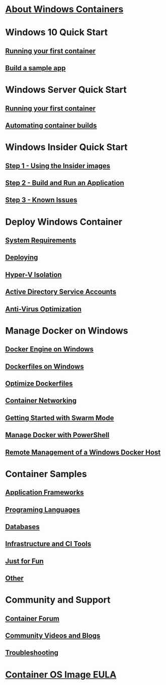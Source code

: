 # [About Windows Containers](about/index.md)

# Windows 10 Quick Start
## [Running your first container](quick-start/quick-start-windows-10.md)
## [Build a sample app](quick-start/building-sample-app.md)

# Windows Server Quick Start
## [Running your first container](quick-start/quick-start-windows-server.md)
## [Automating container builds](quick-start/quick-start-images.md)

# Windows Insider Quick Start
## [Step 1 - Using the Insider images](quick-start/Using-Insider-Container-Images.md)
## [Step 2 - Build and Run an Application](quick-start/Nano-RS3-.NET-Core-and-PS.md)
## [Step 3 - Known Issues](quick-start/Insider-Known-Issues.md)

# Deploy Windows Container
## [System Requirements](deploy-containers/system-requirements.md)
## [Deploying](deploy-containers/deploy-containers-on-server.md)
## [Hyper-V Isolation](manage-containers/hyperv-container.md)
## [Active Directory Service Accounts](manage-containers/manage-serviceaccounts.md)
## [Anti-Virus Optimization](https://msdn.microsoft.com/en-us/windows/hardware/drivers/ifs/anti-virus-optimization-for-windows-containers)

# Manage Docker on Windows
## [Docker Engine on Windows](docker/configure_docker_daemon.md)
## [Dockerfiles on Windows](manage-docker/manage-windows-dockerfile.md)
## [Optimize Dockerfiles](manage-docker/optimize-windows-dockerfile.md)
## [Container Networking](manage-containers/container-networking.md)
## [Getting Started with Swarm Mode](manage-containers/swarm-mode.md)
## [Manage Docker with PowerShell](https://github.com/Microsoft/Docker-PowerShell)
## [Remote Management of a Windows Docker Host](management/manage_remotehost.md)

# Container Samples
## [Application Frameworks](samples.md#Application-Frameworks)
## [Programing Languages](samples.md#Programing-Languages)
## [Databases](samples.md#Databases)
## [Infrastructure and CI Tools](samples.md#Infrastructure-and-CI-Tools)
## [Just for Fun](samples.md#Just-for-Fun)
## [Other](samples.md#Other)


# Community and Support
## [Container Forum](https://social.msdn.microsoft.com/Forums/en-US/home?forum=windowscontainers)
## [Community Videos and Blogs](communitylinks.md)
## [Troubleshooting](troubleshooting.md)


# [Container OS Image EULA](Images_EULA.md)
